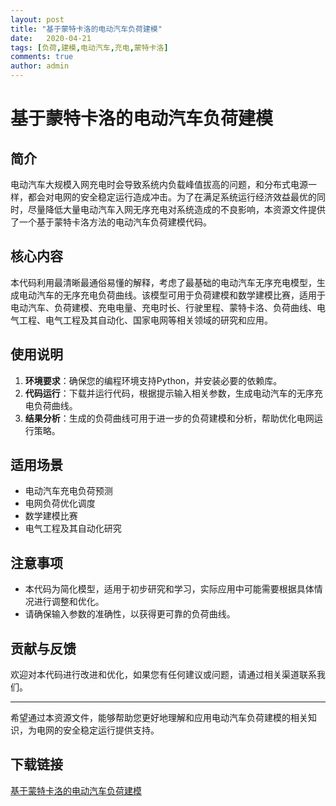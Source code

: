 ```yaml
---
layout: post
title: "基于蒙特卡洛的电动汽车负荷建模"
date:   2020-04-21
tags: [负荷,建模,电动汽车,充电,蒙特卡洛]
comments: true
author: admin
---
```

# 基于蒙特卡洛的电动汽车负荷建模

## 简介
电动汽车大规模入网充电时会导致系统内负载峰值拔高的问题，和分布式电源一样，都会对电网的安全稳定运行造成冲击。为了在满足系统运行经济效益最优的同时，尽量降低大量电动汽车入网无序充电对系统造成的不良影响，本资源文件提供了一个基于蒙特卡洛方法的电动汽车负荷建模代码。

## 核心内容
本代码利用最清晰最通俗易懂的解释，考虑了最基础的电动汽车无序充电模型，生成电动汽车的无序充电负荷曲线。该模型可用于负荷建模和数学建模比赛，适用于电动汽车、负荷建模、充电电量、充电时长、行驶里程、蒙特卡洛、负荷曲线、电气工程、电气工程及其自动化、国家电网等相关领域的研究和应用。

## 使用说明
1. **环境要求**：确保您的编程环境支持Python，并安装必要的依赖库。
2. **代码运行**：下载并运行代码，根据提示输入相关参数，生成电动汽车的无序充电负荷曲线。
3. **结果分析**：生成的负荷曲线可用于进一步的负荷建模和分析，帮助优化电网运行策略。

## 适用场景
- 电动汽车充电负荷预测
- 电网负荷优化调度
- 数学建模比赛
- 电气工程及其自动化研究

## 注意事项
- 本代码为简化模型，适用于初步研究和学习，实际应用中可能需要根据具体情况进行调整和优化。
- 请确保输入参数的准确性，以获得更可靠的负荷曲线。

## 贡献与反馈
欢迎对本代码进行改进和优化，如果您有任何建议或问题，请通过相关渠道联系我们。

---

希望通过本资源文件，能够帮助您更好地理解和应用电动汽车负荷建模的相关知识，为电网的安全稳定运行提供支持。

## 下载链接

[基于蒙特卡洛的电动汽车负荷建模](https://pan.quark.cn/s/08c5a437ef98)